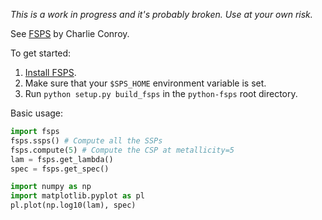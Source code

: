 *This is a work in progress and it's probably broken. Use at your own risk.*

See [FSPS](https://www.cfa.harvard.edu/~cconroy/FSPS.html) by Charlie Conroy.

To get started:

1. [Install FSPS](https://www.cfa.harvard.edu/~cconroy/FSPS.html).
2. Make sure that your `$SPS_HOME` environment variable is set.
3. Run `python setup.py build_fsps` in the `python-fsps` root directory.

Basic usage:

```python
import fsps
fsps.ssps() # Compute all the SSPs
fsps.compute(5) # Compute the CSP at metallicity=5
lam = fsps.get_lambda()
spec = fsps.get_spec()

import numpy as np
import matplotlib.pyplot as pl
pl.plot(np.log10(lam), spec)
```


